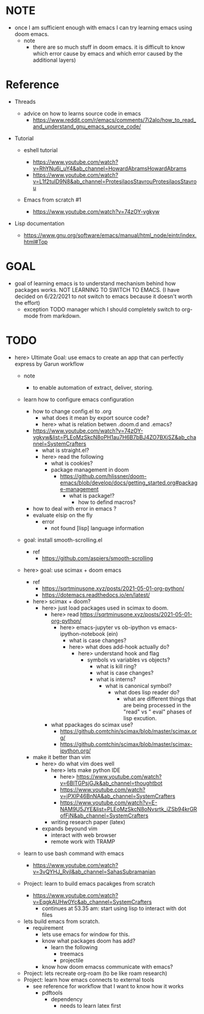 # NOTE

* once I am sufficient enough with emacs I can try learning emacs using doom emacs. 
    * note 
        * there are so much stuff in doom emacs. it is difficult to know which error cause by emacs and which error caused by the additional layers)


# Reference 

* Threads 
    * advice on how to learns source code in emacs 
        * https://www.reddit.com/r/emacs/comments/7i2alo/how_to_read_and_understand_gnu_emacs_source_code/ 

* Tutorial 
    - eshell tutorial
        - https://www.youtube.com/watch?v=RhYNu6i_uY4&ab_channel=HowardAbramsHowardAbrams
        - https://www.youtube.com/watch?v=L1f2tulD9N8&ab_channel=ProtesilaosStavrouProtesilaosStavrou

    - Emacs from scratch #1
        - https://www.youtube.com/watch?v=74zOY-vgkyw
* Lisp documentation 
    - https://www.gnu.org/software/emacs/manual/html_node/eintr/index.html#Top

# GOAL 

- goal of learning emacs is to understand mechanism behind how packages works. NOT LEARNING TO SWITCH TO EMACS. (I have decided on 6/22/2021 to not switch to emacs because it doesn't worth the effort) 
    *  exception TODO manager which I should completely switch to org-mode from markdown.

# TODO 

* here> Ultimate Goal: use emacs to create an app that can perfectly express by Garun workflow 
    * note
        - to enable automation of extract, deliver, storing.

    * learn how to configure emacs configuration
        * how to change config.el to .org
            * what does it mean by export source code?
            * here> what is relation betwen .doom.d and .emacs?
        * https://www.youtube.com/watch?v=74zOY-vgkyw&list=PLEoMzSkcN8oPH1au7H6B7bBJ4ZO7BXjSZ&ab_channel=SystemCrafters
            * what is straight.el?
            * here> read the following 
                * what is cookies?
                * package management in doom
                    * https://github.com/hlissner/doom-emacs/blob/develop/docs/getting_started.org#package-management
                        * what is package!?
                             * how to defind macros?
        * how to deal with error in emacs ?
        * evaluate elsip on the fly
            * error
                * not found [lisp] language information
    * goal: install smooth-scrolling.el  
        * ref
            * https://github.com/aspiers/smooth-scrolling 

    * here> goal: use scimax + doom emacs 
        * ref 
            * https://sqrtminusone.xyz/posts/2021-05-01-org-python/
            * https://dotemacs.readthedocs.io/en/latest/
        * here> scimax + doom?
            * here> just load packages used in scimax to doom. 
                * here> read https://sqrtminusone.xyz/posts/2021-05-01-org-python/
                    * here> emacs-jupyter vs ob-ipython vs emacs-ipython-notebook (ein)
                        * what is case changes?
                        * here> what does add-hook actually do?
                            * here> understand hook and flag
                                * symbols vs variables vs objects?
                                    * what is kill ring?
                                    * what is case changes?
                                    * what is interns?
                                        * what is canonical symbol?
                                            * what does lisp reader do?
                                                * what are different things that are being processed in the "read" vs " eval" phases of lisp excution.
                * what ppackages do scimax use?
                    * https://github.comtchin/scimax/blob/master/scimax.org/
                    * https://github.comtchin/scimax/blob/master/scimax-ipython.org/
        * make it better than vim 
            * here> do what vim does well 
                * here> lets make python IDE
                    * here> https://www.youtube.com/watch?v=6BlTGPsjGJk&ab_channel=thoughtbot
                    * https://www.youtube.com/watch?v=jPXIP46BnNA&ab_channel=SystemCrafters
                    * https://www.youtube.com/watch?v=E-NAM9U5JYE&list=PLEoMzSkcN8oNvsrtk_iZSb94krGRofFjN&ab_channel=SystemCrafters
                * writing research paper (latex)
            * expands beyound vim
                * interact with web browser
                * remote work with TRAMP
    * learn to use bash command with emacs
        * https://www.youtube.com/watch?v=3vQYHJ_RvjI&ab_channel=SahasSubramanian
    * Project: learn to build emacs pacakges from scratch 
        * https://www.youtube.com/watch?v=EqgkAUHw0Yc&ab_channel=SystemCrafters
            * continues at 53.35 am: start using lisp to interact with dot files
    - lets build emacs from scratch.
        * requirement
            * lets use emacs for window for this.
            - know what packages doom has add?
                - learn the following 
                    - treemacs 
                    - projectile
            * know how doom emacss communicate with emacs?
    * Project: lets recreate org-roam (to be like roam research)
    * Project: learn how emacs connects to external tools 
        * see reference for workflow that I want to know how it works
            * pdftools
                * dependency 
                    * needs to learn latex first

